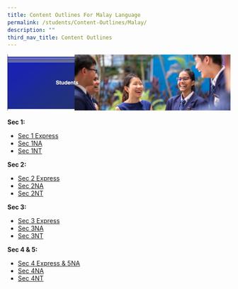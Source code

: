 ```yaml
---
title: Content Outlines For Malay Language
permalink: /students/Content-Outlines/Malay/
description: ""
third_nav_title: Content Outlines
---
```

![](/images/Students%20Banner.png)

**Sec 1:**

* [Sec 1 Express](/files/Content%20Outlines%20For%20Malay/1Exp%20Content%20Outline%202022.pdf)
* [Sec 1NA](/files/Content%20Outlines%20For%20Malay/1N%20Content%20Outline_2022.pdf)
* [Sec 1NT](/files/Content%20Outlines%20For%20Malay/1NT%20Content%20Outline%202022.pdf)

**Sec 2:**

* [Sec 2 Express](/files/Content%20Outlines%20For%20Malay/2E-Content-Outline_2021.pdf)
* [Sec 2NA](/files/Content%20Outlines%20For%20Malay/2N-Content-Outline_2021.pdf)
* [Sec 2NT](/files/Content%20Outlines%20For%20Malay/2T-Content-Outline_2021.pdf)

**Sec 3:**

* [Sec 3 Express](/files/Content%20Outlines%20For%20Malay/3E-Content-Outline-2021.pdf)
* [Sec 3NA](/files/Content%20Outlines%20For%20Malay/3N-Content-Outline_2021.pdf)
* [Sec 3NT](/files/Content%20Outlines%20For%20Malay/3T-Content-Outline_2021.pdf)

**Sec 4 & 5:**

* [Sec 4 Express & 5NA](/files/Content%20Outlines%20For%20Malay/4E5N-Content-Outline_2021.pdf)
* [Sec 4NA](/files/Content%20Outlines%20For%20Malay/4N-Content-Outline_2021.pdf)
* [Sec 4NT](/files/Content%20Outlines%20For%20Malay/4T-Content-Outline_2021.pdf)
